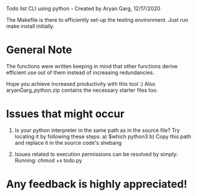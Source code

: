 Todo list CLI using python - Created by Aryan Garg, 12/17/2020

The Makefile is there to efficiently set-up the testing 
environment.
Just run make install initially.

# General Note
The functions were written keeping in mind that other functions 
derive efficient use out of them instead of increasing redundancies.

Hope you achieve increased productivity with this tool :)
Also aryanGarg_python.zip contains the necessary starter files too.

# Issues that might occur
1) Is your python interpreter in the same path as in the source file?
Try locating it by following these steps:
 a) $which python3
 b) Copy this path and replace it in the source code's shebang

2) Issues related to execution permissions can be resolved by simply:
Running:
chmod +x todo.py

# Any feedback is highly appreciated!
